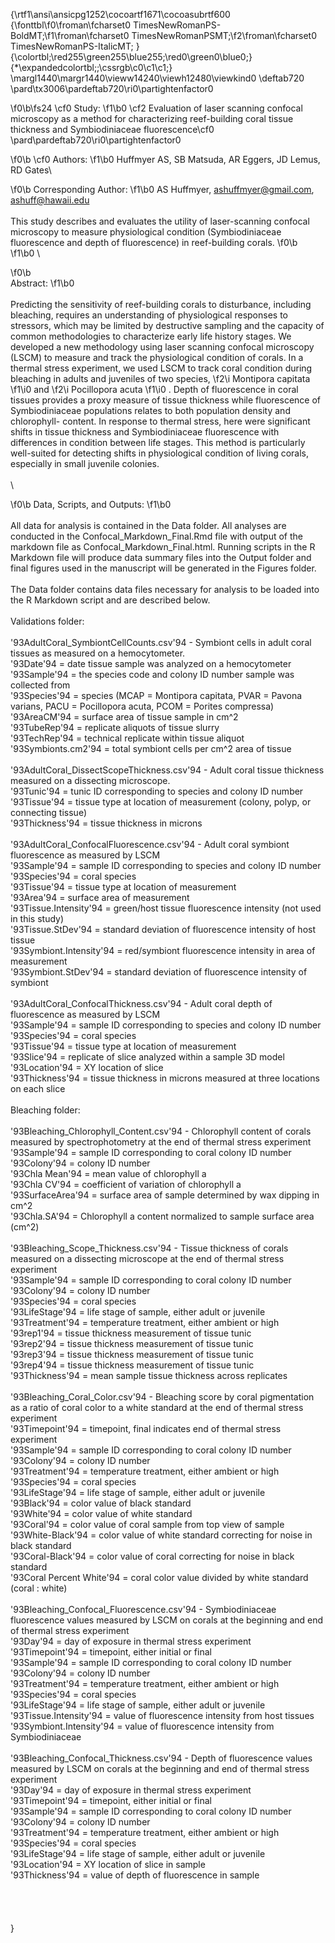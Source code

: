 {\rtf1\ansi\ansicpg1252\cocoartf1671\cocoasubrtf600
{\fonttbl\f0\froman\fcharset0 TimesNewRomanPS-BoldMT;\f1\froman\fcharset0 TimesNewRomanPSMT;\f2\froman\fcharset0 TimesNewRomanPS-ItalicMT;
}
{\colortbl;\red255\green255\blue255;\red0\green0\blue0;}
{\*\expandedcolortbl;;\cssrgb\c0\c1\c1;}
\margl1440\margr1440\vieww14240\viewh12480\viewkind0
\deftab720
\pard\tx3006\pardeftab720\ri0\partightenfactor0

\f0\b\fs24 \cf0 Study:
\f1\b0  \cf2 Evaluation of laser scanning confocal microscopy as a method for characterizing reef-building coral tissue thickness and Symbiodiniaceae fluorescence\cf0 \
\pard\pardeftab720\ri0\partightenfactor0

\f0\b \cf0 Authors: 
\f1\b0 Huffmyer AS, SB Matsuda, AR Eggers, JD Lemus, RD Gates\

\f0\b Corresponding Author: 
\f1\b0 AS Huffmyer, ashuffmyer@gmail.com, ashuff@hawaii.edu\
\
This study describes and evaluates the utility of laser-scanning confocal microscopy to measure physiological condition (Symbiodiniaceae fluorescence and depth of fluorescence) in reef-building corals.
\f0\b  
\f1\b0 \

\f0\b \
Abstract: 
\f1\b0 \
\
Predicting the sensitivity of reef-building corals to disturbance, including bleaching, requires an understanding of physiological responses to stressors, which may be limited by destructive sampling and the capacity of common methodologies to characterize early life history stages. We developed a new methodology using laser scanning confocal microscopy (LSCM) to measure and track the physiological condition of corals. In a thermal stress experiment, we used LSCM to track coral condition during bleaching in adults and juveniles of two species, 
\f2\i Montipora capitata 
\f1\i0 and 
\f2\i Pocillopora acuta
\f1\i0 . Depth of fluorescence in coral tissues provides a proxy measure of tissue thickness while fluorescence of Symbiodiniaceae populations relates to both population density and chlorophyll- content. In response to thermal stress, here were significant shifts in tissue thickness and Symbiodiniaceae fluorescence with differences in condition between life stages. This method is particularly well-suited for detecting shifts in physiological condition of living corals, especially in small juvenile colonies.  \
\
\

\f0\b Data, Scripts, and Outputs: 
\f1\b0 \
\
All data for analysis is contained in the Data folder. All analyses are conducted in the Confocal_Markdown_Final.Rmd file with output of the markdown file as Confocal_Markdown_Final.html. Running scripts in the R Markdown file will produce data summary files into the Output folder and final figures used in the manuscript will be generated in the Figures folder. \
 \
The Data folder contains data files necessary for analysis to be loaded into the R Markdown script and are described below. \
\
Validations folder: \
\
\'93AdultCoral_SymbiontCellCounts.csv\'94 - Symbiont cells in adult coral tissues as measured on a hemocytometer. \
	\'93Date\'94 = date tissue sample was analyzed on a hemocytometer\
	\'93Sample\'94 = the species code and colony ID number sample was collected from\
	\'93Species\'94 =  species (MCAP = Montipora capitata, PVAR = Pavona varians, 						PACU = Pocillopora acuta, PCOM = Porites compressa)\
	\'93AreaCM\'94 =  surface area of tissue sample in cm^2\
	\'93TubeRep\'94 = replicate aliquots of tissue slurry\
	\'93TechRep\'94 = technical replicate within tissue aliquot \
	\'93Symbionts.cm2\'94 = total symbiont cells per cm^2 area of tissue\
\
\'93AdultCoral_DissectScopeThickness.csv\'94 - Adult coral tissue thickness measured on a dissecting microscope. \
	\'93Tunic\'94 = tunic ID corresponding to species and colony ID number\
	\'93Tissue\'94 = tissue type at location of measurement (colony, polyp, or connecting tissue)\
	\'93Thickness\'94 = tissue thickness in microns\
\
\'93AdultCoral_ConfocalFluorescence.csv\'94 - Adult coral symbiont fluorescence as measured by LSCM \
	\'93Sample\'94 = sample ID corresponding to species and colony ID number\
	\'93Species\'94 = coral species\
	\'93Tissue\'94 = tissue type at location of measurement\
	\'93Area\'94 =  surface area of measurement \
	\'93Tissue.Intensity\'94 = green/host tissue fluorescence intensity (not used in this study)\
	\'93Tissue.StDev\'94 = standard deviation of fluorescence intensity of host tissue\
	\'93Symbiont.Intensity\'94 = red/symbiont fluorescence intensity in area of measurement\
	\'93Symbiont.StDev\'94 = standard deviation of fluorescence intensity of symbiont \
\
\'93AdultCoral_ConfocalThickness.csv\'94 - Adult coral depth of fluorescence as measured by LSCM\
	\'93Sample\'94 = sample ID corresponding to species and colony ID number\
	\'93Species\'94 = coral species \
	\'93Tissue\'94 = tissue type at location of measurement\
	\'93Slice\'94 = replicate of slice analyzed within a sample 3D model\
	\'93Location\'94 = XY location of slice\
	\'93Thickness\'94 = tissue thickness in microns measured at three locations on each slice\
\
Bleaching folder: \
\
\'93Bleaching_Chlorophyll_Content.csv\'94 - Chlorophyll content of corals measured by spectrophotometry at the end of thermal stress experiment\
	\'93Sample\'94 = sample ID corresponding to coral colony ID number\
	\'93Colony\'94 = colony ID number\
	\'93Chla Mean\'94 = mean value of chlorophyll a\
	\'93Chla CV\'94 = coefficient of variation of chlorophyll a\
	\'93SurfaceArea\'94 = surface area of sample determined by wax dipping in cm^2\
	\'93Chla.SA\'94 = Chlorophyll a content normalized to sample surface area (cm^2)\
\
\'93Bleaching_Scope_Thickness.csv\'94 - Tissue thickness of corals measured on a dissecting microscope at the end of thermal stress experiment\
	\'93Sample\'94 = sample ID corresponding to coral colony ID number\
	\'93Colony\'94 = colony ID number\
	\'93Species\'94 = coral species \
	\'93LifeStage\'94 = life stage of sample, either adult or juvenile\
	\'93Treatment\'94 = temperature treatment, either ambient or high\
	\'93rep1\'94 = tissue thickness measurement of tissue tunic\
	\'93rep2\'94 = tissue thickness measurement of tissue tunic\
	\'93rep3\'94 = tissue thickness measurement of tissue tunic\
	\'93rep4\'94 = tissue thickness measurement of tissue tunic\
	\'93Thickness\'94 = mean sample tissue thickness across replicates \
\
\'93Bleaching_Coral_Color.csv\'94 - Bleaching score by coral pigmentation as a ratio of coral color to a white standard at the end of thermal stress experiment\
	\'93Timepoint\'94 = timepoint, final indicates end of thermal stress experiment\
	\'93Sample\'94 = sample ID corresponding to coral colony ID number\
	\'93Colony\'94 = colony ID number\
	\'93Treatment\'94 = temperature treatment, either ambient or high\
	\'93Species\'94 = coral species \
	\'93LifeStage\'94 = life stage of sample, either adult or juvenile\
	\'93Black\'94 = color value of black standard\
	\'93White\'94 = color value of white standard\
	\'93Coral\'94 = color value of coral sample from top view of sample\
	\'93White-Black\'94 = color value of white standard correcting for noise in black standard\
	\'93Coral-Black\'94 = color value of coral correcting for noise in black standard\
	\'93Coral Percent White\'94 = coral color value divided by white standard (coral : white)\
\
\'93Bleaching_Confocal_Fluorescence.csv\'94 - Symbiodiniaceae fluorescence values measured by LSCM on corals at the beginning and end of thermal stress experiment\
	\'93Day\'94 = day of exposure in thermal stress experiment\
	\'93Timepoint\'94 = timepoint, either initial or final\
	\'93Sample\'94 = sample ID corresponding to coral colony ID number\
	\'93Colony\'94 = colony ID number\
	\'93Treatment\'94 = temperature treatment, either ambient or high\
	\'93Species\'94 = coral species \
	\'93LifeStage\'94 = life stage of sample, either adult or juvenile\
	\'93Tissue.Intensity\'94 = value of fluorescence intensity from host tissues\
	\'93Symbiont.Intensity\'94 = value of fluorescence intensity from Symbiodiniaceae\
\
\'93Bleaching_Confocal_Thickness.csv\'94 - Depth of fluorescence values measured by LSCM on corals at the beginning and end of thermal stress experiment\
	\'93Day\'94 = day of exposure in thermal stress experiment\
	\'93Timepoint\'94 = timepoint, either initial or final\
	\'93Sample\'94 = sample ID corresponding to coral colony ID number\
	\'93Colony\'94 = colony ID number\
	\'93Treatment\'94 = temperature treatment, either ambient or high\
	\'93Species\'94 = coral species \
	\'93LifeStage\'94 = life stage of sample, either adult or juvenile\
	\'93Location\'94 = XY location of slice in sample \
	\'93Thickness\'94 = value of depth of fluorescence in sample\
\
\
 \
\
}